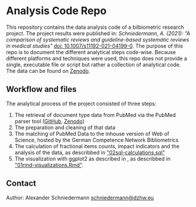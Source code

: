 # Analysis Code Repo
This repository contains the data analysis code of a bilbiometric research project. The project results were published in: *Schniedermann, A. (2021): "A comparison of systematic reviews and guideline-based systematic reviews in medical studies"* [doi: 10.1007/s11192-021-04199-0](https://doi.org/10.1007/s11192-021-04199-0). The purpose of this repo is to document the different analytical steps code-wise. Because different platforms and techniques were used, this repo does not provide a single, executable file or script but rather a collection of analytical code.
The data can be found on [Zenodo](https://doi.org/10.5281/zenodo.14277542).

## Workflow and files
The analytical process of the project consisted of three steps:
1. The retrieval of document type data from PubMed via the PubMed parser tool ([GitHub](https://github.com/TheMetrifiedMe/pubmedparser), [Zenodo](https://doi.org/10.5281/zenodo.14015253)) 
2. The preparation and cleaning of that data
3. The matching of PubMed Data to the inhouse version of Web of Science, hosted by the German Competence Network Bibliometrics
4. The calculation of fractional items counts, impact indicators and the analysis of the data, as describbed in ["02sql-calculations.sql"](./02sql-calculations.sql)
5. The visualization with ggplot2 as described in , as describbed in ["01rmd-visualizations.Rmd"](./01rmd-visualizations.Rmd).

## Contact
Author: Alexander Schniedermann
schniedermann@dzhw.eu
